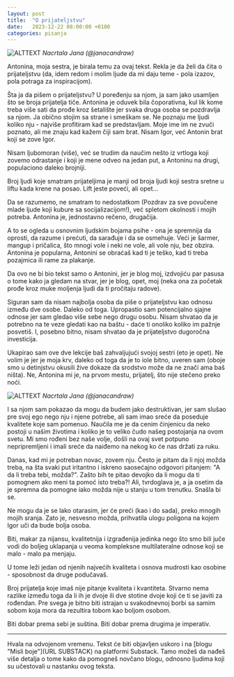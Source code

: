 ```yaml
---
layout: post
title:  "O prijateljstvu"
date:   2023-12-22 08:00:00 +0100
categories: pisanja
---
```

![ALTTEXT](/a/jana-bff1.png)
*Nacrtala Jana (@janacandraw)*

Antonina, moja sestra, je birala temu za ovaj tekst. Rekla je da želi da čita o prijateljstvu (da, idem redom i molim ljude da mi daju teme - pola izazov, pola potraga za inspiracijom). 

Šta ja da pišem o prijateljstvu? U poređenju sa njom, ja sam jako usamljen što se broja prijatelja tiče. Antonina je oduvek bila čoporativna, kul lik kome treba više sati da prođe kroz šetalište jer svaka druga osoba se pozdravlja sa njom. Ja obično stojim sa strane i smeškam se. Ne poznaju me ljudi koliko nju - najviše profitiram kad se predstavljam. Moje ime im ne zvuči poznato, ali me znaju kad kažem čiji sam brat. Nisam Igor, već Antonin brat koji se zove Igor.

Nisam ljubomoran (više), već se trudim da naučim nešto iz vrtloga koji zovemo odrastanje i koji je mene odveo na jedan put, a Antoninu na drugi, populaciono daleko brojniji.  

Broj ljudi koje smatram prijateljima je manji od broja ljudi koji sestra sretne u liftu kada krene na posao. Lift jeste poveći, ali opet...

Da se razumemo, ne smatram to nedostatkom (Pozdrav za sve povučene mlade ljude koji kubure sa socijalizacijom!), već spletom okolnosti i mojih potreba. Antonina je, jednostavno rečeno, drugačija.

A to se ogleda u osnovnim ljudskim bojama psihe - ona je spremnija da oprosti, da razume i prećuti, da sarađuje i da se osmehuje. Veći je šarmer, mangup i pričalica, što mnogi vole i neki ne vole, ali vole nju, bez obzira. Antonina je popularna, Antonini se obraćaš kad ti je teško, kad ti treba pozajmica ili rame za plakanje.

Da ovo ne bi bio tekst samo o Antonini, jer je blog moj, izdvojiću par pasusa o tome kako ja gledam na stvar, jer je blog, opet, moj (neka ona za početak prođe kroz muke moljenja ljudi da ti pročitaju radove).

Siguran sam da nisam najbolja osoba da piše o prijateljstvu kao odnosu između dve osobe. Daleko od toga. Upropastio sam potencijalno sjajne odnose jer sam gledao više sebe nego drugu osobu. Nisam shvatao da je potrebno na te veze gledati kao na baštu - daće ti onoliko koliko im pažnje posvetiš. I, posebno bitno, nisam shvatao da je prijateljstvo dugoročna investicija.

Ukapirao sam ove dve lekcije baš zahvaljujući svojoj sestri (eto je opet). Ne volim je jer je moja krv, daleko od toga da je to iole bitno, uveren sam (oboje smo u detinjstvu okusili žive dokaze da srodstvo može da ne znači ama baš ništa). Ne, Antonina mi je, na prvom mestu, prijatelj, što nije stečeno preko noći.

![ALTTEXT](/a/jana-bff2.png)
*Nacrtala Jana (@janacandraw)*

I sa njom sam pokazao da mogu da budem jako destruktivan, jer sam slušao pre svoj ego nego nju i njene potrebe, ali sam imao sreće da poseduje kvalitete koje sam pomenuo. Naučila me je da cenim činjenicu da neko postoji u našim životima i koliko je to veliko čudo našeg postojanja na ovom svetu. Mi smo rođeni bez naše volje, došli na ovaj svet potpuno nepripremljeni i imali sreće da naiđemo na nekog ko će nas držati za ruku.

Danas, kad mi je potreban novac, zovem nju. Često je pitam da li njoj možda treba, na šta svaki put iritantno i iskreno saosećajno odgovori pitanjem: "A da li treba tebi, možda?". Zašto bih te pitao devojko da li mogu da ti pomognem ako meni ta pomoć isto treba?! Ali, tvrdoglava je, a ja osetim da je spremna da pomogne iako možda nije u stanju u tom trenutku. Snašla bi se.

Ne mogu da je se lako otarasim, jer će preći (kao i do sada), preko mnogih mojih sranja. Zato je, nesvesno možda, prihvatila ulogu poligona na kojem Igor uči da bude bolja osoba.

Biti, makar za nijansu, kvalitetnija i izgrađenija jedinka nego što smo bili juče vodi do boljeg uklapanja u veoma kompleksne multilateralne odnose koji se malo - malo pa menjaju.

U tome leži jedan od njenih najvećih kvaliteta i osnova mudrosti kao osobine - sposobnost da druge podučavaš.

Broj prijatelja koje imaš nije pitanje kvaliteta i kvantiteta. Stvarno nema razlike između toga da li ih je dvoje ili dve stotine dvoje koji će ti se javiti za rođendan. Pre svega je bitno biti istrajan u svakodnevnoj borbi sa samim sobom koja mora da rezultira tobom kao boljom osobom.

Biti dobar prema sebi je suština. Biti dobar prema drugima je imperativ.

---

Hvala na odvojenom vremenu. Tekst će biti objavljen uskoro i na [blogu "Misli boje"](URL SUBSTACK) na platformi Substack. Tamo možeš da nađeš više detalja o tome kako da pomogneš novčano blogu, odnosno ljudima koji su učestovali u nastanku ovog teksta.
